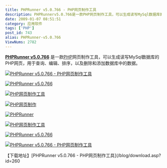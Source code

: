 ```yaml
---
title: PHPRunner v5.0.766 - PHP网页制作工具
description: PHPRunnerv5.0.766是一款PHP网页制作工具，可以生成读写MySql数据库的PHP网页，用于查询、编辑、排序，以及删除和添加数据库中的数据。
date: 2009-01-07 08:51:51
category: 应用软件
tags: ['PHP']
post_id: 743
alias: PHPRunner-v5.0.766
ViewNums: 2782
---
```


[**PHPRunner v5.0.766**](/blog/phprunner-v50766) 是一款[PHP](/tags/PHP)网页制作工具，可以生成读写MySql数据库的PHP网页，用于查询、编辑、排序，以及删除和添加数据库中的数据。

[![PHPRunner v5.0.766 - PHP网页制作工具](http://www.xlinesoft.com/phprunner/images/screenshot10.gif)](/blog/phprunner-v50766)

[![PHPRunner v5.0.766](http://www.xlinesoft.com/phprunner/images/screenshot9.gif)](/blog/phprunner-v50766)

[![PHP网页制作工具](http://www.xlinesoft.com/phprunner/images/screenshot6.gif)](/blog/phprunner-v50766)

[![PHP网页制作](http://www.xlinesoft.com/phprunner/images/screenshot3.gif)](/blog/phprunner-v50766)

[![PHPRunner](http://www.xlinesoft.com/phprunner/images/screenshot2.gif)](/blog/phprunner-v50766)

[![PHP网页制作工具](http://www.xlinesoft.com/phprunner/images/screenshot1.gif)](/blog/phprunner-v50766)

[![PHPRunner v5.0.766](http://www.xlinesoft.com/phprunner/images/screenshot11.gif)](/blog/phprunner-v50766)

[![PHPRunner v5.0.766 - PHP网页制作工具](http://www.xlinesoft.com/phprunner/images/screenshot13.gif)](/blog/phprunner-v50766)

【下载地址】[PHPRunner v5.0.766 - PHP网页制作工具](/blog/download.asp?id=260

